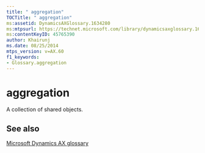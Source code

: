 ```yaml
---
title: " aggregation"
TOCTitle: " aggregation"
ms:assetid: DynamicsAXGlossary.1634280
ms:mtpsurl: https://technet.microsoft.com/library/dynamicsaxglossary.1634280(v=AX.60)
ms:contentKeyID: 45765390
author: Khairunj
ms.date: 08/25/2014
mtps_version: v=AX.60
f1_keywords:
- Glossary.aggregation
---
```


# aggregation

A collection of shared objects.

## See also

[Microsoft Dynamics AX glossary](glossary/microsoft-dynamics-ax-glossary.md)

  


